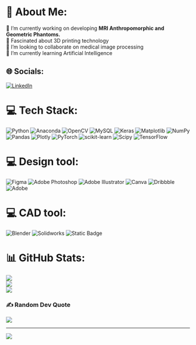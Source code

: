 # 💫 About Me:
🔭 I’m currently working on developing **MRI Anthropomorphic and Geometric Phantoms.** <br>🔭 Fascinated about 3D printing technology<br>👯 I’m looking to collaborate on medical image processing<br>🌱 I’m currently learning Artificial Intelligence


## 🌐 Socials:
[![LinkedIn](https://img.shields.io/badge/LinkedIn-%230077B5.svg?logo=linkedin&logoColor=white)](https://linkedin.com/in/habeeb-yusuff-347736176/) 

# 💻 Tech Stack:
![Python](https://img.shields.io/badge/python-3670A0?style=for-the-badge&logo=python&logoColor=ffdd54) ![Anaconda](https://img.shields.io/badge/Anaconda-%2344A833.svg?style=for-the-badge&logo=anaconda&logoColor=white) ![OpenCV](https://img.shields.io/badge/opencv-%23white.svg?style=for-the-badge&logo=opencv&logoColor=white) ![MySQL](https://img.shields.io/badge/mysql-%2300000f.svg?style=for-the-badge&logo=mysql&logoColor=white)  ![Keras](https://img.shields.io/badge/Keras-%23D00000.svg?style=for-the-badge&logo=Keras&logoColor=white) ![Matplotlib](https://img.shields.io/badge/Matplotlib-%23ffffff.svg?style=for-the-badge&logo=Matplotlib&logoColor=black) ![NumPy](https://img.shields.io/badge/numpy-%23013243.svg?style=for-the-badge&logo=numpy&logoColor=white) ![Pandas](https://img.shields.io/badge/pandas-%23150458.svg?style=for-the-badge&logo=pandas&logoColor=white) ![Plotly](https://img.shields.io/badge/Plotly-%233F4F75.svg?style=for-the-badge&logo=plotly&logoColor=white) ![PyTorch](https://img.shields.io/badge/PyTorch-%23EE4C2C.svg?style=for-the-badge&logo=PyTorch&logoColor=white) ![scikit-learn](https://img.shields.io/badge/scikit--learn-%23F7931E.svg?style=for-the-badge&logo=scikit-learn&logoColor=white) ![Scipy](https://img.shields.io/badge/SciPy-%230C55A5.svg?style=for-the-badge&logo=scipy&logoColor=%white) ![TensorFlow](https://img.shields.io/badge/TensorFlow-%23FF6F00.svg?style=for-the-badge&logo=TensorFlow&logoColor=white)

# 💻 Design tool:
![Figma](https://img.shields.io/badge/figma-%23F24E1E.svg?style=for-the-badge&logo=figma&logoColor=white)
![Adobe Photoshop](https://img.shields.io/badge/adobe%20photoshop-%2331A8FF.svg?style=for-the-badge&logo=adobe%20photoshop&logoColor=white)
![Adobe Illustrator](https://img.shields.io/badge/adobe%20illustrator-%23FF9A00.svg?style=for-the-badge&logo=adobe%20illustrator&logoColor=white) 
![Canva](https://img.shields.io/badge/Canva-%2300C4CC.svg?style=for-the-badge&logo=Canva&logoColor=white)
![Dribbble](https://img.shields.io/badge/Dribbble-EA4C89?style=for-the-badge&logo=dribbble&logoColor=white)
![Adobe](https://img.shields.io/badge/adobe-%23FF0000.svg?style=for-the-badge&logo=adobe&logoColor=white)

# 💻 CAD tool:
![Blender](https://img.shields.io/badge/blender-%23F5792A.svg?style=for-the-badge&logo=blender&logoColor=white)
![Solidworks](https://img.shields.io/badge/Solidworks--ff?logo=dassaultsystemes&logoColor=white)
![Static Badge](https://img.shields.io/badge/Autodesk--ff?logo=autodesk)



# 📊 GitHub Stats:
![](https://github-readme-stats.vercel.app/api?username=Habeeb-Yusuff&theme=dark&hide_border=false&include_all_commits=false&count_private=false)<br/>
![](https://github-readme-streak-stats.herokuapp.com/?user=Habeeb-Yusuff&theme=dark&hide_border=false)<br/>
![](https://github-readme-stats.vercel.app/api/top-langs/?username=Habeeb-Yusuff&theme=dark&hide_border=false&include_all_commits=false&count_private=false&layout=compact)

### ✍️ Random Dev Quote
![](https://quotes-github-readme.vercel.app/api?type=horizontal&theme=radical)

---
[![](https://visitcount.itsvg.in/api?id=Habeeb-Yusuff&icon=0&color=0)](https://visitcount.itsvg.in)

<!-- Proudly created with GPRM ( https://gprm.itsvg.in ) -->
